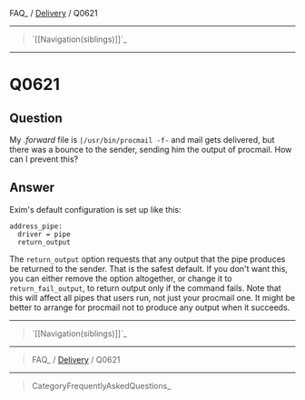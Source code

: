 FAQ\_ / [Delivery](FAQ/Delivery) / Q0621

* * * * *

> \`[[Navigation(siblings)]]\`\_

* * * * *

Q0621
=====

Question
--------

My *.forward* file is `|/usr/bin/procmail -f-` and mail gets delivered,
but there was a bounce to the sender, sending him the output of
procmail. How can I prevent this?

Answer
------

Exim's default configuration is set up like this:

    address_pipe:
      driver = pipe
      return_output

The `return_output` option requests that any output that the pipe
produces be returned to the sender. That is the safest default. If you
don't want this, you can either remove the option altogether, or change
it to `return_fail_output`, to return output only if the command fails.
Note that this will affect all pipes that users run, not just your
procmail one. It might be better to arrange for procmail not to produce
any output when it succeeds.

* * * * *

> \`[[Navigation(siblings)]]\`\_

* * * * *

> FAQ\_ / [Delivery](FAQ/Delivery) / Q0621

* * * * *

> CategoryFrequentlyAskedQuestions\_
